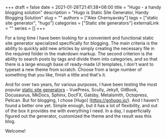 +++ 
draft = false
date = 2021-01-28T21:41:38+06:00
title = "Hugo - a handy blogging solution"
description = "Hugo is Static Site Generator, Handy Blogging Solution"
slug = ""
authors = ["Alex Chernyavsky"]
tags = ["static site generator", "hugo"]
categories = ["Static site generators"]
externalLink = ""
series = []
+++

For a long time I have been looking for a convenient and functional static site generator specialized specifically for blogging.
The main criteria is the ability to quickly add new articles by simply creating the necessary file in the required folder in the makrdown markup. The second criterion is the ability to search posts by tags and divide them into categories, and so that there is a large enough base of ready-made UI templates, I don't want to typeset a new theme from scratch. Choose from a large number of something that you like, finish a little and that's it.

And for over two years, for various purposes, I have been testing the most popular [static site generators](https://jamstack.org/generators/) - VuePress, Scully, Jekyll, GitBook, Docusaurus, MkDocs, Sphinx, DocFX, Gatsby, Metalsmith, Octopress, Pelican. But for blogging, I chose [Hugo] (https://gohugo.io/). And I haven't found a better one yet. Simple enough, but it has a lot of flexibility, and out of the box it provides me with everything I need. In a day, I superficially figured out the generator, customized the theme and the result was this blog.

Welcome!